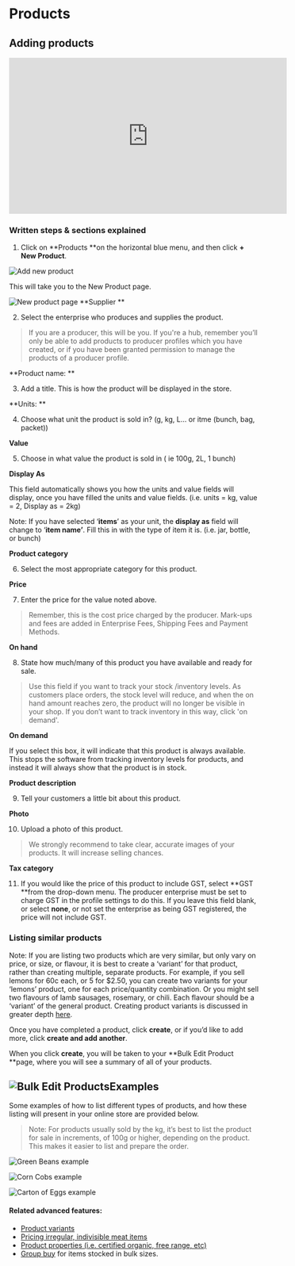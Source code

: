 # Products

## Adding products

<iframe width="560" height="315" src="https://www.youtube.com/embed/VFdcutYAhBQ" frameborder="0" allowfullscreen></iframe>

### Written steps & sections explained

1. Click on **Products **on the horizontal blue menu, and then click **+ New Product**.

![](https://openfoodnetwork.org/wp-content/uploads/2015/05/Add-new-product.png "Add new product")

This will take you to the New Product page.

![](https://openfoodnetwork.org/wp-content/uploads/2015/05/New-Product2.png "New product page") **Supplier **

2. Select the enterprise who produces and supplies the product. 

> If you are a producer, this will be you. If you're a hub, remember you’ll only be able to add products to producer profiles which you have created, or if you have been granted permission to manage the products of a producer profile.

**Product name: **

3. Add a title. This is how the product will be displayed in the store.

**Units: **

4. Choose what unit the product is sold in? \(g, kg, L… or itme \(bunch, bag, packet\)\)

**Value**

5. Choose in what value the product is sold in \( ie 100g, 2L, 1 bunch\)

**Display As**

This field automatically shows you how the units and value fields will display, once you have filled the units and value fields. \(i.e. units = kg, value = 2, Display as = 2kg\)

Note: If you have selected ‘**items**’ as your unit, the **display as** field will change to ‘**item name’**. Fill this in with the type of item it is. \(i.e. jar, bottle, or bunch\)

**Product category**

6. Select the most appropriate category for this product.

**Price** 

7. Enter the price for the value noted above. 

> Remember, this is the cost price charged by the producer. Mark-ups and fees are added in Enterprise Fees, Shipping Fees and Payment Methods.

**On hand**

8. State how much/many of this product you have available and ready for sale. 

> Use this field if you want to track your stock /inventory levels. As customers place orders, the stock level will reduce, and when the on hand amount reaches zero, the product will no longer be visible in your shop. If you don’t want to track inventory in this way, click 'on demand'.

**On demand**

If you select this box, it will indicate that this product is always available. This stops the software from tracking inventory levels for products, and instead it will always show that the product is in stock.

**Product description** 

9. Tell your customers a little bit about this product.

**Photo**

10. Upload a photo of this product. 

> We strongly recommend to take clear, accurate images of your products. It will increase selling chances.

**Tax category**

11. If you would like the price of this product to include GST, select **GST **from the drop-down menu. The producer enterprise must be set to charge GST in the profile settings to do this. If you leave this field blank, or select **none**, or not set the enterprise as being GST registered, the price will not include GST.

### Listing similar products

Note: If you are listing two products which are very similar, but only vary on price, or size, or flavour, it is best to create a ‘variant’ for that product, rather than creating multiple, separate products. For example, if you sell lemons for 60c each, or 5 for $2.50, you can create two variants for your ‘lemons’ product, one for each price/quantity combination. Or you might sell two flavours of lamb sausages, rosemary, or chili. Each flavour should be a ‘variant’ of the general product. Creating product variants is discussed in greater depth [here](/product-variants.md).

Once you have completed a product, click **create**, or if you’d like to add more, click **create and add another**.

When you click **create**,  you will be taken to your **Bulk Edit Product **page, where you will see a summary of all of your products.

## ![](https://openfoodnetwork.org/wp-content/uploads/2015/05/Bulk-Edit-Products1.png "Bulk Edit Products")Examples

Some examples of how to list different types of products, and how these listing will present in your online store are provided below.

> Note: For products usually sold by the kg, it’s best to list the product for sale in increments, of 100g or higher, depending on the product. This makes it easier to list and prepare the order.

![](https://openfoodnetwork.org/wp-content/uploads/2015/05/Green-Beans1.png "Green Beans example")

![](https://openfoodnetwork.org/wp-content/uploads/2015/05/Corn-Cobs1.png "Corn Cobs example")

![](https://openfoodnetwork.org/wp-content/uploads/2015/05/Carton-of-Eggs1.png "Carton of Eggs example")

#### Related advanced features:

* [Product variants](/product-variants.md)
* [Pricing irregular, indivisible meat items](/pricing-irregular-indivisible-meat-items.md)
* [Product properties \(i.e. certified organic, free range, etc\)](/product-properties.md)
* [Group buy](/group-buy.md) for items stocked in bulk sizes.



